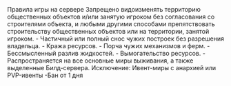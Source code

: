 <!-- Заголовок секции -->
<CustomBlock type="chapter-title">
Правила игры на сервере
</CustomBlock>

<!-- Один айтем правил -->
<CustomBlock type="rules__item">
<CustomBlock type="rules__item-title">
Запрещено видоизменять территорию общественных объектов и/или занятую игроком без согласования со строителями объекта, и любыми другими способами препятствовать строительству общественных объектов или на территории, занятой игроком.
</CustomBlock>

<CustomBlock type="rules__item-content">
<!-- Примечания -->
<CustomBlock type="rules__item-info">
- Частичный или полный снос чужих построек без разрешения владельца.
- Кража ресурсов.
- Порча чужих механизмов и ферм.
- Бессмысленный разлив жидкостей.
- Вымогательство ресурсов.
- Распространяется на все основные миры выживания, а также выделенные Билд-сервера.
<!-- Исключения -->
    <CustomBlock type="rules__item-exeception">
    Исключение: Ивент-миры с анархией или PVP-ивенты
    </CustomBlock>
</CustomBlock>
<!-- Наказания -->
<CustomBlock type="rules__item-punishment">
-Бан от 1 дня
</CustomBlock>
</CustomBlock>

</CustomBlock>